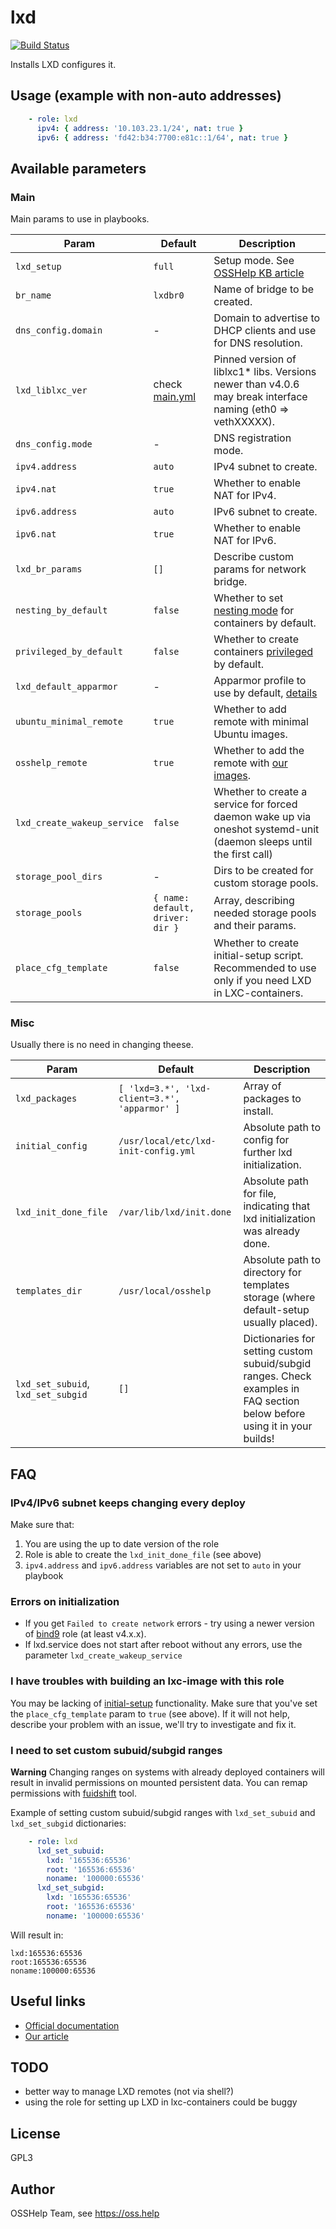 # lxd

[![Build Status](https://drone.osshelp.io/api/badges/ansible/lxd/status.svg)](https://drone.osshelp.io/ansible/lxd)

Installs LXD configures it.

## Usage (example with non-auto addresses)

```yaml
    - role: lxd
      ipv4: { address: '10.103.23.1/24', nat: true }
      ipv6: { address: 'fd42:b34:7700:e81c::1/64', nat: true }
```

## Available parameters

### Main

Main params to use in playbooks.

| Param | Default | Description |
| -------- | -------- | -------- |
| `lxd_setup` | `full` | Setup mode. See [OSSHelp KB article](https://oss.help/kb4895) |
| `br_name` | `lxdbr0` | Name of bridge to be created. |
| `dns_config.domain` | - | Domain to advertise to DHCP clients and use for DNS resolution. |
| `lxd_liblxc_ver` | check [main.yml](defaults/main.yml) | Pinned version of liblxc1* libs. Versions newer than v4.0.6 may break interface naming (eth0 => vethXXXXX). |
| `dns_config.mode` | - | DNS registration mode. |
| `ipv4.address` | `auto` | IPv4 subnet to create. |
| `ipv4.nat` | `true` | Whether to enable NAT for IPv4. |
| `ipv6.address` | `auto` | IPv6 subnet to create. |
| `ipv6.nat` | `true` | Whether to enable NAT for IPv6. |
| `lxd_br_params` | `[]` | Describe custom params for network bridge. |
| `nesting_by_default` | `false` | Whether to set [nesting mode](https://ubuntu.com/blog/nested-containers-in-lxd) for containers by default. |
| `privileged_by_default` | `false` | Whether to create containers [privileged](https://linuxcontainers.org/ru/lxc/security/) by default. |
| `lxd_default_apparmor` | - | Apparmor profile to use by default, [details](https://linuxcontainers.org/lxc/manpages/man5/lxc.container.conf.5.html) |
| `ubuntu_minimal_remote` | `true` | Whether to add remote with minimal Ubuntu images. |
| `osshelp_remote` | `true` | Whether to add the remote with [our images](https://gitea.osshelp.io/org/lxc/dashboard). |
| `lxd_create_wakeup_service` | `false` | Whether to create a service for forced daemon wake up via oneshot systemd-unit (daemon sleeps until the first call) |
| `storage_pool_dirs` | - | Dirs to be created for custom storage pools. |
| `storage_pools` | `{ name: default, driver: dir }` | Array, describing needed storage pools and their params. |
| `place_cfg_template` | `false` |  Whether to create initial-setup script. Recommended to use only if you need LXD in LXC-containers. |

### Misc

Usually there is no need in changing theese.

| Param | Default | Description |
| -------- | -------- | -------- |
| `lxd_packages` | `[ 'lxd=3.*', 'lxd-client=3.*', 'apparmor' ]` | Array of packages to install. |
| `initial_config` | `/usr/local/etc/lxd-init-config.yml` | Absolute path to config for further lxd initialization. |
| `lxd_init_done_file` | `/var/lib/lxd/init.done` | Absolute path for file, indicating that lxd initialization was already done. |
| `templates_dir` | `/usr/local/osshelp` | Absolute path to directory for templates storage (where default-setup usually placed). |
| `lxd_set_subuid`, `lxd_set_subgid` | `[]` | Dictionaries for setting custom subuid/subgid ranges. Check examples in FAQ section below before using it in your builds! |

## FAQ

### IPv4/IPv6 subnet keeps changing every deploy

Make sure that:

1. You are using the up to date version of the role
1. Role is able to create the `lxd_init_done_file` (see above)
1. `ipv4.address` and `ipv6.address` variables are not set to `auto` in your playbook

### Errors on initialization

- If you get `Failed to create network` errors - try using a newer version of [bind9](https://gitea.osshelp.io/ansible/bind9) role (at least v4.x.x).
- If lxd.service does not start after reboot without any errors, use the parameter `lxd_create_wakeup_service`

### I have troubles with building an lxc-image with this role

You may be lacking of [initial-setup](templates/initial-setup.j2) functionality. Make sure that you've set the `place_cfg_template` param to `true` (see above). If it will not help, describe your problem with an issue, we'll try to investigate and fix it.

### I need to set custom subuid/subgid ranges

**Warning** Changing ranges on systems with already deployed containers will result in invalid permissions on mounted persistent data. You can remap permissions with [fuidshift](http://manpages.ubuntu.com/manpages/cosmic/man1/fuidshift.1.html) tool.

Example of setting custom subuid/subgid ranges with `lxd_set_subuid` and `lxd_set_subgid` dictionaries:

``` yaml
    - role: lxd
      lxd_set_subuid:
        lxd: '165536:65536'
        root: '165536:65536'
        noname: '100000:65536'
      lxd_set_subgid:
        lxd: '165536:65536'
        root: '165536:65536'
        noname: '100000:65536'
```

Will result in:

```plaintext
lxd:165536:65536
root:165536:65536
noname:100000:65536
```

## Useful links

- [Official documentation](https://linuxcontainers.org/lxd/docs/master/)
- [Our article](https://oss.help/kb903)

## TODO

- better way to manage LXD remotes (not via shell?)
- using the role for setting up LXD in lxc-containers could be buggy

## License

GPL3

## Author

OSSHelp Team, see <https://oss.help>
